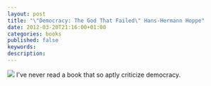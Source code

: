 ```yaml
---
layout: post
title: "\"Democracy: The God That Failed\" Hans-Hermann Hoppe"
date: 2012-03-20T21:16:00+01:00
categories: books
published: false
keywords:
description:
---
```


  ![](http://www.hanshoppe.com/wp-content/uploads/images/hoppe_demo-polish-cover-big.jpg)
I've never read a book that so aptly criticize democracy.
